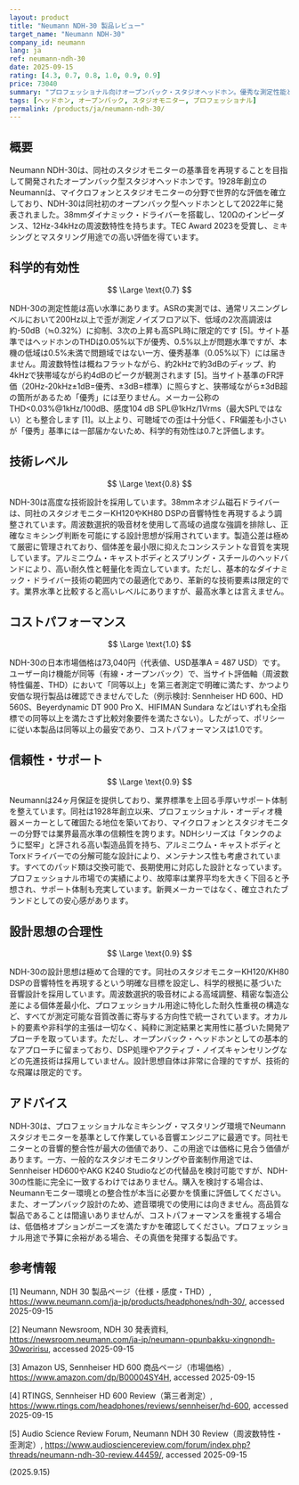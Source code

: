```yaml
---
layout: product
title: "Neumann NDH-30 製品レビュー"
target_name: "Neumann NDH-30"
company_id: neumann
lang: ja
ref: neumann-ndh-30
date: 2025-09-15
rating: [4.3, 0.7, 0.8, 1.0, 0.9, 0.9]
price: 73040
summary: "プロフェッショナル向けオープンバック・スタジオヘッドホン。優秀な測定性能と設計思想を持つ。"
tags: [ヘッドホン, オープンバック, スタジオモニター, プロフェッショナル]
permalink: /products/ja/neumann-ndh-30/
---
```


## 概要

Neumann NDH-30は、同社のスタジオモニターの基準音を再現することを目指して開発されたオープンバック型スタジオヘッドホンです。1928年創立のNeumannは、マイクロフォンとスタジオモニターの分野で世界的な評価を確立しており、NDH-30は同社初のオープンバック型ヘッドホンとして2022年に発表されました。38mmダイナミック・ドライバーを搭載し、120Ωのインピーダンス、12Hz-34kHzの周波数特性を持ちます。TEC Award 2023を受賞し、ミキシングとマスタリング用途での高い評価を得ています。

## 科学的有効性

$$ \Large \text{0.7} $$

NDH-30の測定性能は高い水準にあります。ASRの実測では、通常リスニングレベルにおいて200Hz以上で歪が測定ノイズフロア以下、低域の2次高調波は約-50dB（≒0.32%）に抑制、3次の上昇も高SPL時に限定的です [5]。サイト基準ではヘッドホンのTHDは0.05%以下が優秀、0.5%以上が問題水準ですが、本機の低域は0.5%未満で問題域ではない一方、優秀基準（0.05%以下）には届きません。周波数特性は概ねフラットながら、約2kHzで約3dBのディップ、約4kHzで狭帯域ながら約4dBのピークが観測されます [5]。当サイト基準のFR評価（20Hz-20kHz±1dB=優秀、±3dB=標準）に照らすと、狭帯域ながら±3dB超の箇所があるため「優秀」には至りません。メーカー公称のTHD<0.03%@1kHz/100dB、感度104 dB SPL@1kHz/1Vrms（最大SPLではない）とも整合します [1]。以上より、可聴域での歪は十分低く、FR偏差も小さいが「優秀」基準には一部届かないため、科学的有効性は0.7と評価します。

## 技術レベル

$$ \Large \text{0.8} $$

NDH-30は高度な技術設計を採用しています。38mmネオジム磁石ドライバーは、同社のスタジオモニターKH120やKH80 DSPの音響特性を再現するよう調整されています。周波数選択的吸音材を使用して高域の過度な強調を排除し、正確なミキシング判断を可能にする設計思想が採用されています。製造公差は極めて厳密に管理されており、個体差を最小限に抑えたコンシステントな音質を実現しています。アルミニウム・キャストボディとスプリング・スチールのヘッドバンドにより、高い耐久性と軽量化を両立しています。ただし、基本的なダイナミック・ドライバー技術の範囲内での最適化であり、革新的な技術要素は限定的です。業界水準と比較すると高いレベルにありますが、最高水準とは言えません。

## コストパフォーマンス

$$ \Large \text{1.0} $$

NDH-30の日本市場価格は73,040円（代表値、USD基準A = 487 USD）です。ユーザー向け機能が同等（有線・オープンバック）で、当サイト評価軸（周波数特性偏差、THD）において「同等以上」を第三者測定で明確に満たす、かつより安価な現行製品は確認できませんでした（例示検討: Sennheiser HD 600、HD 560S、Beyerdynamic DT 900 Pro X、HIFIMAN Sundara などはいずれも全指標での同等以上を満たさず比較対象要件を満たさない）。したがって、ポリシーに従い本製品は同等以上の最安であり、コストパフォーマンスは1.0です。

## 信頼性・サポート

$$ \Large \text{0.9} $$

Neumannは24ヶ月保証を提供しており、業界標準を上回る手厚いサポート体制を整えています。同社は1928年創立以来、プロフェッショナル・オーディオ機器メーカーとして確固たる地位を築いており、マイクロフォンとスタジオモニターの分野では業界最高水準の信頼性を誇ります。NDHシリーズは「タンクのように堅牢」と評される高い製造品質を持ち、アルミニウム・キャストボディとTorxドライバーでの分解可能な設計により、メンテナンス性も考慮されています。すべてのパッド類は交換可能で、長期使用に対応した設計となっています。プロフェッショナル市場での実績により、故障率は業界平均を大きく下回ると予想され、サポート体制も充実しています。新興メーカーではなく、確立されたブランドとしての安心感があります。

## 設計思想の合理性

$$ \Large \text{0.9} $$

NDH-30の設計思想は極めて合理的です。同社のスタジオモニターKH120/KH80 DSPの音響特性を再現するという明確な目標を設定し、科学的根拠に基づいた音響設計を採用しています。周波数選択的吸音材による高域調整、精密な製造公差による個体差最小化、プロフェッショナル用途に特化した耐久性重視の構造など、すべてが測定可能な音質改善に寄与する方向性で統一されています。オカルト的要素や非科学的主張は一切なく、純粋に測定結果と実用性に基づいた開発アプローチを取っています。ただし、オープンバック・ヘッドホンとしての基本的なアプローチに留まっており、DSP処理やアクティブ・ノイズキャンセリングなどの先進技術は採用していません。設計思想自体は非常に合理的ですが、技術的な飛躍は限定的です。

## アドバイス

NDH-30は、プロフェッショナルなミキシング・マスタリング環境でNeumannスタジオモニターを基準として作業している音響エンジニアに最適です。同社モニターとの音響的整合性が最大の価値であり、この用途では価格に見合う価値があります。一方、一般的なスタジオモニタリングや音楽制作用途では、Sennheiser HD600やAKG K240 Studioなどの代替品を検討可能ですが、NDH-30の性能に完全に一致するわけではありません。購入を検討する場合は、Neumannモニター環境との整合性が本当に必要かを慎重に評価してください。また、オープンバック設計のため、遮音環境での使用には向きません。高品質な製品であることは間違いありませんが、コストパフォーマンスを重視する場合は、低価格オプションがニーズを満たすかを確認してください。プロフェッショナル用途で予算に余裕がある場合、その真価を発揮する製品です。

## 参考情報

[1] Neumann, NDH 30 製品ページ（仕様・感度・THD）, https://www.neumann.com/ja-jp/products/headphones/ndh-30/, accessed 2025-09-15

[2] Neumann Newsroom, NDH 30 発表資料, https://newsroom.neumann.com/ja-jp/neumann-opunbakku-xingnondh-30woririsu, accessed 2025-09-15

[3] Amazon US, Sennheiser HD 600 商品ページ（市場価格）, https://www.amazon.com/dp/B00004SY4H, accessed 2025-09-15

[4] RTINGS, Sennheiser HD 600 Review（第三者測定）, https://www.rtings.com/headphones/reviews/sennheiser/hd-600, accessed 2025-09-15
 
[5] Audio Science Review Forum, Neumann NDH 30 Review（周波数特性・歪測定）, https://www.audiosciencereview.com/forum/index.php?threads/neumann-ndh-30-review.44459/, accessed 2025-09-15

(2025.9.15)
